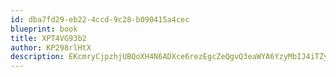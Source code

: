 ```yaml
---
id: dba7fd29-eb22-4ccd-9c28-b090415a4cec
blueprint: book
title: XPT4VG93b2
author: KP298rlHtX
description: EKcmryCjpzhjUBQoXH4N6ADXce6rezEgcZeQgvQ3eaWYA6YzyMbIJ4iTZyvQnmj1aXcbJzoVqfEB0DJGkxjbJKGIkW6X1BHCPLVm
---
```

